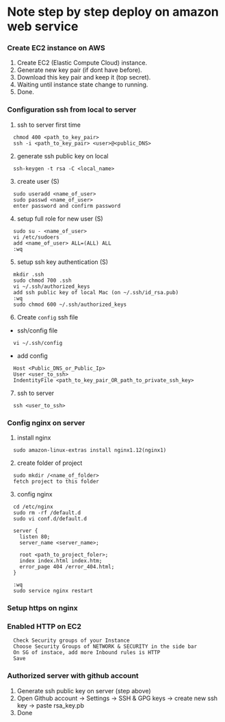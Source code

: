 # Note step by step deploy on amazon web service

### Create EC2 instance on AWS
1. Create EC2 (Elastic Compute Cloud) instance.
2. Generate new key pair (if dont have before).
3. Download this key pair and keep it (top secret).
4. Waiting until instance state change to running.
5. Done.

### Configuration ssh from local to server
1. ssh to server first time
```
  chmod 400 <path_to_key_pair>
  ssh -i <path_to_key_pair> <user>@<public_DNS>
```

2. generate ssh public key on local
```
  ssh-keygen -t rsa -C <local_name>
```

3. create user (S)
```
  sudo useradd <name_of_user>
  sudo passwd <name_of_user>
  enter password and confirm password
```

4. setup full role for new user (S)
```
  sudo su - <name_of_user>
  vi /etc/sudoers
  add <name_of_user> ALL=(ALL) ALL
  :wq
```

5. setup ssh key authentication (S)
```
  mkdir .ssh
  sudo chmod 700 .ssh
  vi ~/.ssh/authorized_keys
  add ssh public key of local Mac (on ~/.ssh/id_rsa.pub)
  :wq
  sudo chmod 600 ~/.ssh/authorized_keys
```

6. Create `config` ssh file
  * ssh/config file
  ```
    vi ~/.ssh/config
  ```

  * add config
  ```
    Host <Public_DNS_or_Public_Ip>
    User <user_to_ssh>
    IndentityFile <path_to_key_pair_OR_path_to_private_ssh_key>
  ```

7. ssh to server
```
  ssh <user_to_ssh>
```

### Config nginx on server
1. install nginx
```
  sudo amazon-linux-extras install nginx1.12(nginx1)
```

2. create folder of project
```
  sudo mkdir /<name_of_folder>
  fetch project to this folder
```

3. config nginx
```
  cd /etc/nginx
  sudo rm -rf /default.d
  sudo vi conf.d/default.d

  server {
    listen 80;
    server_name <server_name>;

    root <path_to_project_foler>;
    index index.html index.htm;
    error_page 404 /error_404.html;
  }

  :wq
  sudo service nginx restart
```

### Setup https on nginx

### Enabled HTTP on EC2
```
  Check Security groups of your Instance
  Choose Security Groups of NETWORK & SECURITY in the side bar
  On SG of instace, add more Inbound rules is HTTP
  Save
```

### Authorized server with github account
1. Generate ssh public key on server (step above)
2. Open Github account -> Settings -> SSH & GPG keys -> create new ssh key -> paste rsa_key.pb
3. Done

